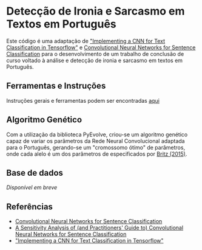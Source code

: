 # Detecção de Ironia e Sarcasmo em Textos em Português

Este código é uma adaptação de ["Implementing a CNN for Text Classification in Tensorflow"](http://www.wildml.com/2015/12/implementing-a-cnn-for-text-classification-in-tensorflow/) e [Convolutional Neural Networks for Sentence Classification](http://arxiv.org/abs/1408.5882) para o desenvolvimento de um trabalho de conclusão de curso voltado à análise e detecção de ironia e sarcasmo em textos em Português.


## Ferramentas e Instruções

Instruções gerais e ferramentas podem ser encontradas [aqui](https://github.com/dennybritz/cnn-text-classification-tf/blob/master/README.md) 

## Algoritmo Genético

Com a utilização da biblioteca PyEvolve, criou-se um algoritmo genético capaz de variar os parâmetros da Rede Neural Convolucional adaptada para o Português, gerando-se um "cromossomo ótimo" de parâmetros, onde cada alelo é um dos parâmetros de especificados por [Britz (2015)](https://github.com/dennybritz).


## Base de dados
*Disponível em breve*

## Referências

- [Convolutional Neural Networks for Sentence Classification](http://arxiv.org/abs/1408.5882)
- [A Sensitivity Analysis of (and Practitioners' Guide to) Convolutional Neural Networks for Sentence Classification](http://arxiv.org/abs/1510.03820)
- ["Implementing a CNN for Text Classification in Tensorflow"](http://www.wildml.com/2015/12/implementing-a-cnn-for-text-classification-in-tensorflow/)

